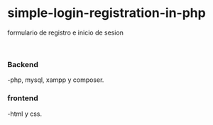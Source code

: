# simple-login-registration-in-php

<p>formulario de registro e inicio de sesion</p>
<br>
<h3>Backend</h3>
<p>-php, mysql, xampp y composer.</p>
<h3>frontend</h3>
<p>-html y css.</p>
